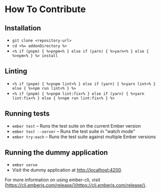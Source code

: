 # How To Contribute

## Installation

* `git clone <repository-url>`
* `cd <%= addonDirectory %>`
* `<% if (pnpm) { %>pnpm<% } else if (yarn) { %>yarn<% } else { %>npm<% } %> install`

## Linting

* `<% if (pnpm) { %>pnpm lint<% } else if (yarn) { %>yarn lint<% } else { %>npm run lint<% } %>`
* `<% if (pnpm) { %>pnpm lint:fix<% } else if (yarn) { %>yarn lint:fix<% } else { %>npm run lint:fix<% } %>`

## Running tests

* `ember test` – Runs the test suite on the current Ember version
* `ember test --server` – Runs the test suite in "watch mode"
* `ember try:each` – Runs the test suite against multiple Ember versions

## Running the dummy application

* `ember serve`
* Visit the dummy application at [http://localhost:4200](http://localhost:4200).

For more information on using ember-cli, visit [https://cli.emberjs.com/release/](https://cli.emberjs.com/release/).
